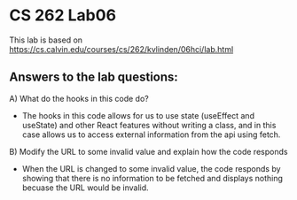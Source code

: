 # CS 262 Lab06
This lab is based on https://cs.calvin.edu/courses/cs/262/kvlinden/06hci/lab.html

## Answers to the lab questions:
A) What do the hooks in this code do?
* The hooks in this code allows for us to use state (useEffect and useState) and other React features without writing a class, and in this case allows us to access external information from the api using fetch.

B) Modify the URL to some invalid value and explain how the code responds
* When the URL is changed to some invalid value, the code responds by showing that there is no information to be fetched and displays nothing becuase the URL would be invalid.
